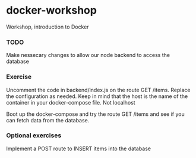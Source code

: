# docker-workshop
Workshop, introduction to Docker

### TODO
Make nessecary changes to allow our node backend to access the database

### Exercise
Uncomment the code in backend/index.js on the route GET /items. Replace the configuration as needed. Keep in mind that the host is the name of the container in your docker-compose file. Not localhost

Boot up the docker-compose and try the route GET /items and see if you can fetch data from the database.

### Optional exercises
Implement a POST route to INSERT items into the database
